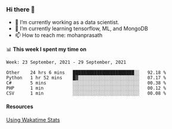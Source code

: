 ### Hi there 👋

- 🔭 I’m currently working as a data scientist.
- 🌱 I’m currently learning tensorflow, ML, and MongoDB
- 📫 How to reach me: mohanprasath

📊 **This week I spent my time on**
<!--START_SECTION:waka-->
```text
Week: 23 September, 2021 - 29 September, 2021

Other    24 hrs 6 mins   ███████████████████████░░   92.18 % 
Python   1 hr 52 mins    █▓░░░░░░░░░░░░░░░░░░░░░░░   07.17 % 
C#       5 mins          ░░░░░░░░░░░░░░░░░░░░░░░░░   00.38 % 
PHP      1 min           ░░░░░░░░░░░░░░░░░░░░░░░░░   00.12 % 
CSV      1 min           ░░░░░░░░░░░░░░░░░░░░░░░░░   00.08 % 
```
<!--END_SECTION:waka-->

#### Resources
[Using Wakatime Stats](https://github.com/marketplace/actions/waka-readme)

